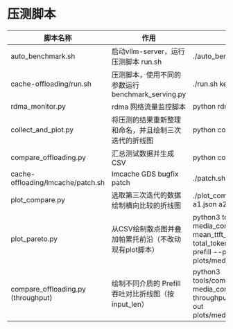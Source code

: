 # 压测脚本

| 脚本名称                              | 作用                                  | 示例                                        |
| --------------------------------- | ----------------------------------- | ----------------------------------------- |
| auto_benchmark.sh                 | 启动vllm-server，运行压测脚本 run.sh         | ./auto_benchmakr.sh                       |
| cache-offloading/run.sh           | 压测脚本，使用不同的参数运行 benchmark_serving.py | ./run.sh key1=val1 key2=val2              |
| rdma_monitor.py                   | rdma 网络流量监控脚本                       | python rdma_monitor.py                    |
| collect_and_plot.py               | 将压测的结果重新整理和命名，并且绘制三次迭代的折线图          | python collect_and_plot.py                |
| compare_offloading.py             | 汇总测试数据并生成CSV                        | python compare_offloading.py              |
| cache-offloading/lmcache/patch.sh | lmcache GDS bugfix patch            | ./patch.sh                                |
| plot_compare.py                   | 选取第三次迭代的数据绘制横向比较的折线图                | ./plot_compare.py mean_ttft_ms a1.json a2.json b1.json |
| plot_pareto.py                    | 从CSV绘制散点图并叠加帕累托前沿（不改动现有plot脚本）     | python3 tools/plot_pareto.py media_compare.csv --x mean_ttft_ms --y total_token_throughput --phase prefill --pareto --out plots/media_pareto_prefill.png |
| compare_offloading.py (throughput)| 绘制不同介质的 Prefill 吞吐对比折线图（按 input_len）      | python3 tools/compare_offloading.py -o media_compare.csv --plot-throughput --plot-throughput-out plots/media_prefill_throughput.png |
